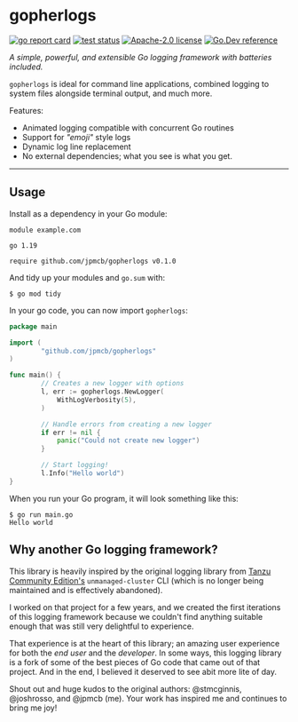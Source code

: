 # gopherlogs

[![go report card](https://goreportcard.com/badge/github.com/jpmcb/gopherlogs "go report card")](https://goreportcard.com/report/github.com/jpmcb/gopherlogs)
[![test status](https://github.com/jpmcb/gopherlogs/workflows/tests/badge.svg?branch=main "test status")](https://github.com/jpmcb/gopherlogs/actions)
[![Apache-2.0 license](https://img.shields.io/github/license/jpmcb/gopherlogs)](https://opensource.org/licenses/Apache-2.0)
[![Go.Dev reference](https://img.shields.io/badge/go.dev-reference-blue?logo=go&logoColor=white)](https://pkg.go.dev/github.com/jpmcb/gopherlogs)

_A simple, powerful, and extensible Go logging framework with batteries included._

`gopherlogs` is ideal for command line applications,
combined logging to system files alongside terminal output,
and much more.

Features:
- Animated logging compatible with concurrent Go routines
- Support for _"emoji"_ style logs
- Dynamic log line replacement
- No external dependencies; what you see is what you get.

---

## Usage

Install as a dependency in your Go module:

```
module example.com

go 1.19

require github.com/jpmcb/gopherlogs v0.1.0
```

And tidy up your modules and `go.sum` with:

```
$ go mod tidy
```

In your go code, you can now import `gopherlogs`:

```go
package main

import (
        "github.com/jpmcb/gopherlogs"
)

func main() {
        // Creates a new logger with options
        l, err := gopherlogs.NewLogger(
            WithLogVerbosity(5),
        )

        // Handle errors from creating a new logger
        if err != nil {
            panic("Could not create new logger")
        }

        // Start logging!
        l.Info("Hello world")
}
```

When you run your Go program, it will look something like this:

```
$ go run main.go
Hello world
```

## Why another Go logging framework?

This library is heavily inspired by the original logging library
from [Tanzu Community Edition's](https://github.com/vmware-tanzu/community-edition)
`unmanaged-cluster` CLI (which is no longer being maintained and is effectively abandoned).

I worked on that project for a few years, and we created the first iterations of this
logging framework because we couldn't find anything suitable enough
that was still very delightful to experience.

That experience is at the heart of this library; an amazing user experience
for both the _end user_ and the _developer_.
In some ways, this logging library is a fork of some of the best pieces of Go code
that came out of that project.
And in the end, I believed it deserved to see abit more lite of day.

Shout out and huge kudos to the original authors: @stmcginnis, @joshrosso, and @jpmcb (me).
Your work has inspired me and continues to bring me joy!

